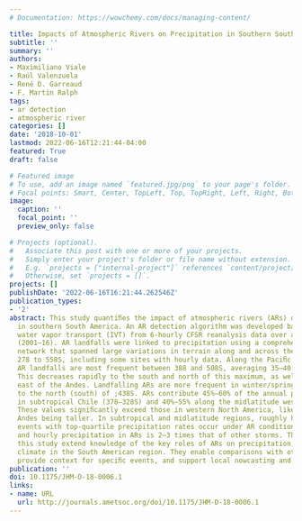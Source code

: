 ```yaml
---
# Documentation: https://wowchemy.com/docs/managing-content/

title: Impacts of Atmospheric Rivers on Precipitation in Southern South America
subtitle: ''
summary: ''
authors:
- Maximiliano Viale
- Raúl Valenzuela
- René D. Garreaud
- F. Martin Ralph
tags:
- ar detection
- atmospheric river
categories: []
date: '2018-10-01'
lastmod: 2022-06-16T12:21:44-04:00
featured: True
draft: false

# Featured image
# To use, add an image named `featured.jpg/png` to your page's folder.
# Focal points: Smart, Center, TopLeft, Top, TopRight, Left, Right, BottomLeft, Bottom, BottomRight.
image:
  caption: ''
  focal_point: ''
  preview_only: false

# Projects (optional).
#   Associate this post with one or more of your projects.
#   Simply enter your project's folder or file name without extension.
#   E.g. `projects = ["internal-project"]` references `content/project/deep-learning/index.md`.
#   Otherwise, set `projects = []`.
projects: []
publishDate: '2022-06-16T16:21:44.262546Z'
publication_types:
- '2'
abstract: This study quantiﬁes the impact of atmospheric rivers (ARs) on precipitation
  in southern South America. An AR detection algorithm was developed based on integrated
  water vapor transport (IVT) from 6-hourly CFSR reanalysis data over a 16-yr period
  (2001–16). AR landfalls were linked to precipitation using a comprehensive observing
  network that spanned large variations in terrain along and across the Andes from
  278 to 558S, including some sites with hourly data. Along the Paciﬁc (west) coast,
  AR landfalls are most frequent between 388 and 508S, averaging 35–40 days yr21.
  This decreases rapidly to the south and north of this maximum, as well as to the
  east of the Andes. Landfalling ARs are more frequent in winter/spring (summer/fall)
  to the north (south) of ;438S. ARs contribute 45%–60% of the annual precipitation
  in subtropical Chile (378–328S) and 40%–55% along the midlatitude west coast (378–478S).
  These values signiﬁcantly exceed those in western North America, likely due to the
  Andes being taller. In subtropical and midlatitude regions, roughly half of all
  events with top-quartile precipitation rates occur under AR conditions. Median daily
  and hourly precipitation in ARs is 2–3 times that of other storms. The results of
  this study extend knowledge of the key roles of ARs on precipitation, weather, and
  climate in the South American region. They enable comparisons with other areas globally,
  provide context for speciﬁc events, and support local nowcasting and forecasting.
publication: ''
doi: 10.1175/JHM-D-18-0006.1
links:
- name: URL
  url: http://journals.ametsoc.org/doi/10.1175/JHM-D-18-0006.1
---
```

